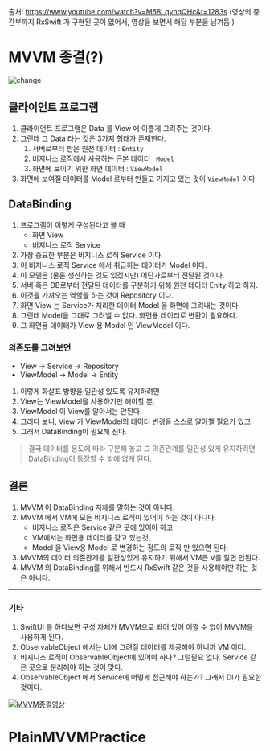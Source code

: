 출처: https://www.youtube.com/watch?v=M58LqynqQHc&t=1283s
(영상의 중간부까지 RxSwift 가 구현된 곳이 없어서, 영상을 보면서 해당 부분을 남겨둠.) 

# MVVM 종결(?)

![change](doc/frontend_development.jpg)

## 클라이언트 프로그램

1. 클라이언트 프로그램은 Data 를 View 에 이쁠게 그려주는 것이다.
2. 그런데 그 Data 라는 것은 3가지 형태가 존재한다.
   1. 서버로부터 받은 원천 데이터 : `Entity`
   2. 비지니스 로직에서 사용하는 근본 데이터 : `Model`
   3. 화면에 보이기 위한 화면 데이터 : `ViewModel`
3. 화면에 보여질 데이터를 Model 로부터 만들고 가지고 있는 것이 `ViewModel` 이다.

## DataBinding

1. 프로그램이 이렇게 구성된다고 볼 때
   - 화면 View
   - 비지니스 로직 Service
2. 가장 중요한 부분은 비지니스 로직 Service 이다.
3. 이 비지니스 로직 Service 에서 취급하는 데이터가 Model 이다.
4. 이 모델은 (물론 생산하는 것도 있겠지만) 어딘가로부터 전달된 것이다.
5. 서버 혹은 DB로부터 전달된 데이터를 구분하기 위해 원천 데이터 Enity 하고 하자.
6. 이것을 가져오는 역할을 하는 것이 Repository 이다.
7. 화면 View 는 Service가 처리한 데이터 Model 을 화면에 그려내는 것이다.
8. 그런데 Model을 그대로 그려낼 수 없다. 화면용 데이터로 변환이 필요하다.
9. 그 화면용 데이터가 View 용 Model 인 ViewModel 이다.

### 의존도를 그려보면

- View -> Service -> Repository
- ViewModel -> Model -> Entity

1. 이렇게 화살표 방향을 일관성 있도록 유지하려면
2. View는 ViewModel을 사용하기만 해야할 뿐,
3. ViewModel 이 View를 알아서는 안된다.
4. 그러다 보니, View 가 ViewModel의 데이터 변경을 스스로 알아챌 필요가 있고
5. 그래서 DataBinding이 필요해 진다.

> 결국 데이터를 용도에 따라 구분해 놓고 그 의존관계를 일관성 있게 유지하려면  
> DataBinding이 등장할 수 밖에 없게 된다.

## 결론

1. MVVM 이 DataBinding 자체를 말하는 것이 아니다.
2. MVVM 에서 VM에 모든 비지니스 로직이 있어야 하는 것이 아니다.
   - 비지니스 로직은 Service 같은 곳에 있어야 하고
   - VM에서는 화면용 데이터를 갖고 있는것,
   - Model 을 View용 Model 로 변경하는 정도의 로직 만 있으면 된다.
3. MVVM의 데이터 의존관계를 일관성있게 유지하기 위해서 VM은 V를 알면 안된다.
4. MVVM 의 DataBinding를 위해서 반드시 RxSwift 같은 것을 사용해야만 하는 것은 아니다.

---

### 기타

1. SwiftUI 를 하다보면 구성 자체가 MVVM으로 되어 있어 어쩔 수 없이 MVVM을 사용하게 된다.
2. ObservableObject 에서는 UI에 그려질 데이터를 제공해야 하니까 VM 이다.
3. 비지니스 로직이 ObservableObject에 있어야 하나? 그럴필요 없다. Service 같은 곳으로 분리해야 하는 것이 맞다.
4. ObservableObject 에서 Service에 어떻게 접근해야 하는가? 그래서 DI가 필요한 것이다.

[![MVVM종결영상](http://img.youtube.com/vi/M58LqynqQHc/0.jpg)](https://youtu.be/M58LqynqQHc)
# PlainMVVMPractice
